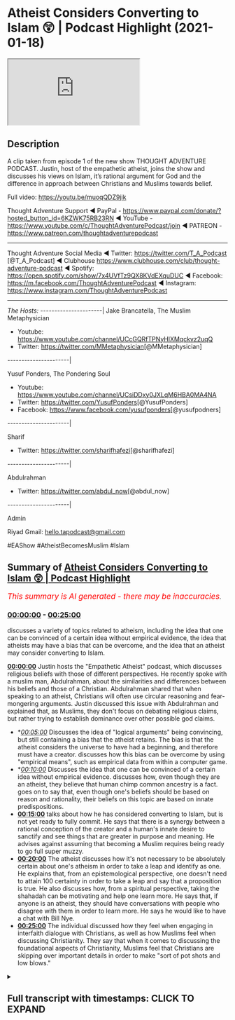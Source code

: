 # Atheist Considers Converting to Islam 😲 | Podcast Highlight (2021-01-18)

<iframe loading='lazy' src='https://www.youtube.com/embed/E9o_fE9QIFc'></iframe>

## Description

A clip taken from episode 1 of the new show THOUGHT ADVENTURE PODCAST. Justin, host of the empathetic atheist, joins the show and discusses his views on Islam, it’s rational argument for God and the difference in approach between Christians and Muslims towards belief.

Full video: https://youtu.be/muoqQDZ9jik

Thought Adventure Support
◄ PayPal - https://www.paypal.com/donate/?hosted_button_id=6KZWK75RB23RN 
◄ YouTube - https://www.youtube.com/c/ThoughtAdventurePodcast/join
◄ PATREON - https://www.patreon.com/thoughtadventurepodcast
____________________________________________________________________

Thought Adventure Social Media
◄ Twitter: https://twitter.com/T_A_Podcast​​ [@T_A_Podcast]
◄ Clubhouse https://www.clubhouse.com/club/thought-adventure-podcast
◄ Spotify: https://open.spotify.com/show/7x4UVfTz9QX8KVdEXquDUC
◄ Facebook: https://m.facebook.com/ThoughtAdventurePodcast
◄ Instagram: https://www.instagram.com/ThoughtAdventurePodcast​

----------------------------------------------------------------

*The Hosts:*
----------------------|
Jake Brancatella, The Muslim Metaphysician

- Youtube: https://www.youtube.com/channel/UCcGQRfTPNyHlXMqckvz2uqQ
- Twitter:  https://twitter.com/MMetaphysician​​ [@MMetaphysician]

----------------------|

Yusuf Ponders, The Pondering Soul

- Youtube: https://www.youtube.com/channel/UCsiDDxy0JXLqM6HBA0MA4NA
- Twitter: https://twitter.com/YusufPonders​​ [@YusufPonders]
- Facebook: https://www.facebook.com/yusufponders​ [@yusufpodners]

----------------------|

Sharif

- Twitter: https://twitter.com/sharifhafezi​​ [@sharifhafezi]

----------------------|

Abdulrahman

- Twitter: https://twitter.com/abdul_now​ [@abdul_now]

----------------------|

Admin

Riyad 
Gmail: hello.tapodcast@gmail.com

#EAShow #AtheistBecomesMuslim #Islam

## Summary of [Atheist Considers Converting to Islam 😲 | Podcast Highlight](https://www.youtube.com/watch?v=E9o_fE9QIFc)


*<span style="color:red; font-size:125%">This summary is AI generated - there may be inaccuracies</span>. [](/)*

### [00:00:00](https://www.youtube.com/watch?v=E9o_fE9QIFc&t=0) - [00:25:00](https://www.youtube.com/watch?v=E9o_fE9QIFc&t=1500)

 discusses a variety of topics related to atheism, including the idea that one can be convinced of a certain idea without empirical evidence, the idea that atheists may have a bias that can be overcome, and the idea that an atheist may consider converting to Islam.

**[00:00:00](https://www.youtube.com/watch?v=E9o_fE9QIFc&t=0)** Justin hosts the "Empathetic Atheist" podcast, which discusses religious beliefs with those of different perspectives. He recently spoke with a muslim man, Abdulrahman, about the similarities and differences between his beliefs and those of a Christian. Abdulrahman shared that when speaking to an atheist, Christians will often use circular reasoning and fear-mongering arguments. Justin discussed this issue with Abdulrahman and explained that, as Muslims, they don't focus on debating religious claims, but rather trying to establish dominance over other possible god claims.
* **[00:05:00](https://www.youtube.com/watch?v=E9o_fE9QIFc&t=300)* Discusses the idea of "logical arguments" being convincing, but still containing a bias that the atheist retains. The bias is that the atheist considers the universe to have had a beginning, and therefore must have a creator.  discusses how this bias can be overcome by using "empirical means", such as empirical data from within a computer game.
* **[00:10:00](https://www.youtube.com/watch?v=E9o_fE9QIFc&t=600)* Discusses the idea that one can be convinced of a certain idea without empirical evidence. discusses how, even though they are an atheist, they believe that human chimp common ancestry is a fact. goes on to say that, even though one's beliefs should be based on reason and rationality, their beliefs on this topic are based on innate predispositions.
* **[00:15:00](https://www.youtube.com/watch?v=E9o_fE9QIFc&t=900)** talks about how he has considered converting to Islam, but is not yet ready to fully commit. He says that there is a synergy between a rational conception of the creator and a human's innate desire to sanctify and see things that are greater in purpose and meaning. He advises against assuming that becoming a Muslim requires being ready to go full super muzzy.
* **[00:20:00](https://www.youtube.com/watch?v=E9o_fE9QIFc&t=1200)** The atheist discusses how it's not necessary to be absolutely certain about one's atheism in order to take a leap and identify as one. He explains that, from an epistemological perspective, one doesn't need to attain 100 certainty in order to take a leap and say that a proposition is true. He also discusses how, from a spiritual perspective, taking the shahadah can be motivating and help one learn more. He says that, if anyone is an atheist, they should have conversations with people who disagree with them in order to learn more. He says he would like to have a chat with Bill Nye.
* **[00:25:00](https://www.youtube.com/watch?v=E9o_fE9QIFc&t=1500)** The individual discussed how they feel when engaging in interfaith dialogue with Christians, as well as how Muslims feel when discussing Christianity. They say that when it comes to discussing the foundational aspects of Christianity, Muslims feel that Christians are skipping over important details in order to make "sort of pot shots and low blows."

<details><summary><h2>Full transcript with timestamps: CLICK TO EXPAND</h2></summary>

[0:00:00](https://youtu.be/E9o_fE9QIFc?t=0) yeah so my name is justin i am the host  
[0:00:02](https://youtu.be/E9o_fE9QIFc?t=2) of the empathetic atheist show  
[0:00:04](https://youtu.be/E9o_fE9QIFc?t=4) uh i've had both uh uh sharif  
[0:00:07](https://youtu.be/E9o_fE9QIFc?t=7) and jake on the show before uh  
[0:00:10](https://youtu.be/E9o_fE9QIFc?t=10) abdulrahman have you been  
[0:00:11](https://youtu.be/E9o_fE9QIFc?t=11) have you been on before in one of the  
[0:00:13](https://youtu.be/E9o_fE9QIFc?t=13) after parties  
[0:00:15](https://youtu.be/E9o_fE9QIFc?t=15) we talk on a daily basis so yeah yeah  
[0:00:18](https://youtu.be/E9o_fE9QIFc?t=18) i didn't know you had all that hair  
[0:00:19](https://youtu.be/E9o_fE9QIFc?t=19) going on man i like it  
[0:00:21](https://youtu.be/E9o_fE9QIFc?t=21) i like it but i think i've only ever  
[0:00:25](https://youtu.be/E9o_fE9QIFc?t=25) been in the  
[0:00:26](https://youtu.be/E9o_fE9QIFc?t=26) the comments admiring all these glorious  
[0:00:28](https://youtu.be/E9o_fE9QIFc?t=28) beards that seem to appear on your show  
[0:00:32](https://youtu.be/E9o_fE9QIFc?t=32) proper son of birds but yeah i host the  
[0:00:34](https://youtu.be/E9o_fE9QIFc?t=34) empathetic atheist show  
[0:00:36](https://youtu.be/E9o_fE9QIFc?t=36) to uh where i have people on uh with  
[0:00:38](https://youtu.be/E9o_fE9QIFc?t=38) different beliefs different uh  
[0:00:39](https://youtu.be/E9o_fE9QIFc?t=39) perspectives on  
[0:00:41](https://youtu.be/E9o_fE9QIFc?t=41) spirituality or supernatural claims  
[0:00:43](https://youtu.be/E9o_fE9QIFc?t=43) anything like that and  
[0:00:45](https://youtu.be/E9o_fE9QIFc?t=45) figure out what they believe and why um  
[0:00:47](https://youtu.be/E9o_fE9QIFc?t=47) i  
[0:00:48](https://youtu.be/E9o_fE9QIFc?t=48) currently do not debate with uh with  
[0:00:51](https://youtu.be/E9o_fE9QIFc?t=51) muslims just for the simple fact that i  
[0:00:53](https://youtu.be/E9o_fE9QIFc?t=53) want to be honest enough  
[0:00:55](https://youtu.be/E9o_fE9QIFc?t=55) uh i don't debate with muslims on islam  
[0:00:57](https://youtu.be/E9o_fE9QIFc?t=57) because  
[0:00:58](https://youtu.be/E9o_fE9QIFc?t=58) i currently don't know enough to even  
[0:01:01](https://youtu.be/E9o_fE9QIFc?t=61) argue  
[0:01:02](https://youtu.be/E9o_fE9QIFc?t=62) against it i'm reading the quran i'm  
[0:01:05](https://youtu.be/E9o_fE9QIFc?t=65) sure  
[0:01:05](https://youtu.be/E9o_fE9QIFc?t=65) every single person in this room has  
[0:01:07](https://youtu.be/E9o_fE9QIFc?t=67) heard me recite multiple quranic verses  
[0:01:10](https://youtu.be/E9o_fE9QIFc?t=70) so i'm learning how to speak uh speak  
[0:01:13](https://youtu.be/E9o_fE9QIFc?t=73) arabic i'm learning how to read and  
[0:01:15](https://youtu.be/E9o_fE9QIFc?t=75) write arabic i want to be able to  
[0:01:17](https://youtu.be/E9o_fE9QIFc?t=77) understand it  
[0:01:19](https://youtu.be/E9o_fE9QIFc?t=79) and it can go either two ways either i'm  
[0:01:22](https://youtu.be/E9o_fE9QIFc?t=82) going to  
[0:01:24](https://youtu.be/E9o_fE9QIFc?t=84) recite the shahada that i've already  
[0:01:25](https://youtu.be/E9o_fE9QIFc?t=85) memorized well  
[0:01:27](https://youtu.be/E9o_fE9QIFc?t=87) i memorized it a few months ago i  
[0:01:29](https://youtu.be/E9o_fE9QIFc?t=89) wouldn't know if i'd be able to do it  
[0:01:30](https://youtu.be/E9o_fE9QIFc?t=90) exactly right now but  
[0:01:32](https://youtu.be/E9o_fE9QIFc?t=92) um but i've memorized it just in case or  
[0:01:34](https://youtu.be/E9o_fE9QIFc?t=94) i will be able to find issues and be  
[0:01:36](https://youtu.be/E9o_fE9QIFc?t=96) able to at a later point be able to uh  
[0:01:39](https://youtu.be/E9o_fE9QIFc?t=99) refute some of the claims that are in  
[0:01:41](https://youtu.be/E9o_fE9QIFc?t=101) the quran uh but  
[0:01:42](https://youtu.be/E9o_fE9QIFc?t=102) as of right now i just ask these guys  
[0:01:44](https://youtu.be/E9o_fE9QIFc?t=104) questions uh try and get their  
[0:01:46](https://youtu.be/E9o_fE9QIFc?t=106) perspective on it  
[0:01:47](https://youtu.be/E9o_fE9QIFc?t=107) because i don't think that it's  
[0:01:48](https://youtu.be/E9o_fE9QIFc?t=108) conducive to tell somebody that they're  
[0:01:51](https://youtu.be/E9o_fE9QIFc?t=111) just not looking at it right you  
[0:01:52](https://youtu.be/E9o_fE9QIFc?t=112) actually jump into what they believe  
[0:01:54](https://youtu.be/E9o_fE9QIFc?t=114) their world view  
[0:01:55](https://youtu.be/E9o_fE9QIFc?t=115) and then see if it's consistent within  
[0:01:58](https://youtu.be/E9o_fE9QIFc?t=118) their own belief system  
[0:01:59](https://youtu.be/E9o_fE9QIFc?t=119) justin i was going to ask you a question  
[0:02:01](https://youtu.be/E9o_fE9QIFc?t=121) actually um  
[0:02:03](https://youtu.be/E9o_fE9QIFc?t=123) so i was going to say uh you've  
[0:02:05](https://youtu.be/E9o_fE9QIFc?t=125) obviously came from a christian  
[0:02:06](https://youtu.be/E9o_fE9QIFc?t=126) background  
[0:02:08](https://youtu.be/E9o_fE9QIFc?t=128) and i think probably these discussions  
[0:02:11](https://youtu.be/E9o_fE9QIFc?t=131) have been the first time you probably  
[0:02:12](https://youtu.be/E9o_fE9QIFc?t=132) interacted with muslims  
[0:02:14](https://youtu.be/E9o_fE9QIFc?t=134) what's your perception in terms of the  
[0:02:16](https://youtu.be/E9o_fE9QIFc?t=136) similarities or differences that you've  
[0:02:18](https://youtu.be/E9o_fE9QIFc?t=138) come across when you talk to christians  
[0:02:20](https://youtu.be/E9o_fE9QIFc?t=140) as opposed to talking to muslims  
[0:02:22](https://youtu.be/E9o_fE9QIFc?t=142) um i don't  
[0:02:26](https://youtu.be/E9o_fE9QIFc?t=146) know a lot of the similarities except  
[0:02:28](https://youtu.be/E9o_fE9QIFc?t=148) that you both believe in  
[0:02:29](https://youtu.be/E9o_fE9QIFc?t=149) a god that's like one of the only  
[0:02:32](https://youtu.be/E9o_fE9QIFc?t=152) different what about the different you  
[0:02:34](https://youtu.be/E9o_fE9QIFc?t=154) know in terms of that the way  
[0:02:35](https://youtu.be/E9o_fE9QIFc?t=155) both groups approach things like belief  
[0:02:38](https://youtu.be/E9o_fE9QIFc?t=158) okay  
[0:02:38](https://youtu.be/E9o_fE9QIFc?t=158) so when speaking to an atheist  
[0:02:41](https://youtu.be/E9o_fE9QIFc?t=161) christians will say  
[0:02:42](https://youtu.be/E9o_fE9QIFc?t=162) i have this book right here  
[0:02:46](https://youtu.be/E9o_fE9QIFc?t=166) read it have faith jesus says so jesus  
[0:02:50](https://youtu.be/E9o_fE9QIFc?t=170) is god  
[0:02:51](https://youtu.be/E9o_fE9QIFc?t=171) and if you don't believe that you're  
[0:02:52](https://youtu.be/E9o_fE9QIFc?t=172) gonna burn in hell and it becomes a  
[0:02:54](https://youtu.be/E9o_fE9QIFc?t=174) circular argument to where  
[0:02:56](https://youtu.be/E9o_fE9QIFc?t=176) god exists because the bible says so and  
[0:02:59](https://youtu.be/E9o_fE9QIFc?t=179) the bible's the inherent word of god  
[0:03:01](https://youtu.be/E9o_fE9QIFc?t=181) which proves the bible  
[0:03:02](https://youtu.be/E9o_fE9QIFc?t=182) that proves god and it just keeps going  
[0:03:04](https://youtu.be/E9o_fE9QIFc?t=184) in a circle  
[0:03:05](https://youtu.be/E9o_fE9QIFc?t=185) um and it's fear-mongering and circular  
[0:03:09](https://youtu.be/E9o_fE9QIFc?t=189) reasoning  
[0:03:09](https://youtu.be/E9o_fE9QIFc?t=189) that comes from the christian when  
[0:03:11](https://youtu.be/E9o_fE9QIFc?t=191) speaking to me um  
[0:03:13](https://youtu.be/E9o_fE9QIFc?t=193) and then when i speak to you guys on a  
[0:03:15](https://youtu.be/E9o_fE9QIFc?t=195) daily basis we go through philosophical  
[0:03:18](https://youtu.be/E9o_fE9QIFc?t=198) arguments where you take your belief  
[0:03:19](https://youtu.be/E9o_fE9QIFc?t=199) system you you have you guys haven't  
[0:03:21](https://youtu.be/E9o_fE9QIFc?t=201) even brought up  
[0:03:22](https://youtu.be/E9o_fE9QIFc?t=202) a single quranic verse when speaking  
[0:03:25](https://youtu.be/E9o_fE9QIFc?t=205) with me  
[0:03:26](https://youtu.be/E9o_fE9QIFc?t=206) not yet we're not to that point yet  
[0:03:27](https://youtu.be/E9o_fE9QIFc?t=207) we're simply just  
[0:03:29](https://youtu.be/E9o_fE9QIFc?t=209) getting me to the point where i'm  
[0:03:30](https://youtu.be/E9o_fE9QIFc?t=210) understanding that it is possible that  
[0:03:32](https://youtu.be/E9o_fE9QIFc?t=212) for there to be  
[0:03:33](https://youtu.be/E9o_fE9QIFc?t=213) a necessary being looking at the kalam  
[0:03:35](https://youtu.be/E9o_fE9QIFc?t=215) the contingency the necessary being  
[0:03:38](https://youtu.be/E9o_fE9QIFc?t=218) everything like that and then we then we  
[0:03:40](https://youtu.be/E9o_fE9QIFc?t=220) move forward and  
[0:03:41](https://youtu.be/E9o_fE9QIFc?t=221) i can't i think we're at the point where  
[0:03:43](https://youtu.be/E9o_fE9QIFc?t=223) you guys are like okay now we can look  
[0:03:45](https://youtu.be/E9o_fE9QIFc?t=225) at the quran  
[0:03:46](https://youtu.be/E9o_fE9QIFc?t=226) and see what's inside of this book um  
[0:03:50](https://youtu.be/E9o_fE9QIFc?t=230) to to establish uh some type of  
[0:03:52](https://youtu.be/E9o_fE9QIFc?t=232) dominancy  
[0:03:53](https://youtu.be/E9o_fE9QIFc?t=233) over other possible god claims  
[0:03:56](https://youtu.be/E9o_fE9QIFc?t=236) um so i would say there's a big  
[0:03:58](https://youtu.be/E9o_fE9QIFc?t=238) difference between those right there  
[0:04:00](https://youtu.be/E9o_fE9QIFc?t=240) yeah so we we what you're saying is as  
[0:04:02](https://youtu.be/E9o_fE9QIFc?t=242) muslims we don't really come across as a  
[0:04:04](https://youtu.be/E9o_fE9QIFc?t=244) witch presupposing the quran  
[0:04:06](https://youtu.be/E9o_fE9QIFc?t=246) and saying to people right you've got to  
[0:04:08](https://youtu.be/E9o_fE9QIFc?t=248) believe it because the quran says so we  
[0:04:10](https://youtu.be/E9o_fE9QIFc?t=250) try and  
[0:04:10](https://youtu.be/E9o_fE9QIFc?t=250) demonstrate some evidences arguments for  
[0:04:13](https://youtu.be/E9o_fE9QIFc?t=253) the positions that we hold in the first  
[0:04:15](https://youtu.be/E9o_fE9QIFc?t=255) one is obviously the belief in a creator  
[0:04:17](https://youtu.be/E9o_fE9QIFc?t=257) as muslims would say allah subhanahu wa  
[0:04:20](https://youtu.be/E9o_fE9QIFc?t=260) what is your  
[0:04:22](https://youtu.be/E9o_fE9QIFc?t=262) thinking about some of the arguments  
[0:04:24](https://youtu.be/E9o_fE9QIFc?t=264) that have been presented so far  
[0:04:25](https://youtu.be/E9o_fE9QIFc?t=265) for the existence of what you mentioned  
[0:04:28](https://youtu.be/E9o_fE9QIFc?t=268) the necessary being  
[0:04:30](https://youtu.be/E9o_fE9QIFc?t=270) um we don't need to debate it here no  
[0:04:32](https://youtu.be/E9o_fE9QIFc?t=272) that's fine  
[0:04:34](https://youtu.be/E9o_fE9QIFc?t=274) to be completely honest with you on it  
[0:04:36](https://youtu.be/E9o_fE9QIFc?t=276) was stepping completely outside  
[0:04:39](https://youtu.be/E9o_fE9QIFc?t=279) throwing away as many biases as i have  
[0:04:41](https://youtu.be/E9o_fE9QIFc?t=281) which i would agree that everybody has  
[0:04:43](https://youtu.be/E9o_fE9QIFc?t=283) has a bias of some sort um trying to  
[0:04:46](https://youtu.be/E9o_fE9QIFc?t=286) throw as many of those out the window  
[0:04:48](https://youtu.be/E9o_fE9QIFc?t=288) and not focus on those  
[0:04:50](https://youtu.be/E9o_fE9QIFc?t=290) they're quite with my with my frame of  
[0:04:54](https://youtu.be/E9o_fE9QIFc?t=294) knowledge they're quite um  
[0:04:56](https://youtu.be/E9o_fE9QIFc?t=296) convincing um just to think that you  
[0:04:59](https://youtu.be/E9o_fE9QIFc?t=299) know well if the the universe is you  
[0:05:01](https://youtu.be/E9o_fE9QIFc?t=301) know for example if the universe is  
[0:05:03](https://youtu.be/E9o_fE9QIFc?t=303) eternal  
[0:05:04](https://youtu.be/E9o_fE9QIFc?t=304) um then there's a infinite amount of  
[0:05:08](https://youtu.be/E9o_fE9QIFc?t=308) causes and effects that proceed at this  
[0:05:09](https://youtu.be/E9o_fE9QIFc?t=309) moment right now so how could we ever  
[0:05:11](https://youtu.be/E9o_fE9QIFc?t=311) get to this moment right now if it  
[0:05:12](https://youtu.be/E9o_fE9QIFc?t=312) didn't have a beginning  
[0:05:13](https://youtu.be/E9o_fE9QIFc?t=313) like that makes sense that's convincing  
[0:05:15](https://youtu.be/E9o_fE9QIFc?t=315) it's logical  
[0:05:16](https://youtu.be/E9o_fE9QIFc?t=316) i still the one bias that i hold on to  
[0:05:19](https://youtu.be/E9o_fE9QIFc?t=319) is though  
[0:05:19](https://youtu.be/E9o_fE9QIFc?t=319) even though i think that's extremely  
[0:05:22](https://youtu.be/E9o_fE9QIFc?t=322) logical  
[0:05:23](https://youtu.be/E9o_fE9QIFc?t=323) and makes a lot of sense  
[0:05:27](https://youtu.be/E9o_fE9QIFc?t=327) i'm still stuck with this okay so the  
[0:05:29](https://youtu.be/E9o_fE9QIFc?t=329) premises of the logical syllogism  
[0:05:32](https://youtu.be/E9o_fE9QIFc?t=332) need to be backed up by some type of  
[0:05:34](https://youtu.be/E9o_fE9QIFc?t=334) empirical means  
[0:05:36](https://youtu.be/E9o_fE9QIFc?t=336) so i'm not calling myself an empiricist  
[0:05:40](https://youtu.be/E9o_fE9QIFc?t=340) but i still value empirical data to a  
[0:05:43](https://youtu.be/E9o_fE9QIFc?t=343) point to where  
[0:05:44](https://youtu.be/E9o_fE9QIFc?t=344) i'm not fully convinced  
[0:05:47](https://youtu.be/E9o_fE9QIFc?t=347) that these are true until i have in it's  
[0:05:50](https://youtu.be/E9o_fE9QIFc?t=350) it's almost  
[0:05:50](https://youtu.be/E9o_fE9QIFc?t=350) a little bit past skepticism at that  
[0:05:53](https://youtu.be/E9o_fE9QIFc?t=353) point when we're speaking of just  
[0:05:54](https://youtu.be/E9o_fE9QIFc?t=354) logical arguments  
[0:05:55](https://youtu.be/E9o_fE9QIFc?t=355) can answer your question justin do you  
[0:05:57](https://youtu.be/E9o_fE9QIFc?t=357) like computer games um  
[0:05:59](https://youtu.be/E9o_fE9QIFc?t=359) i don't play too many games not  
[0:06:01](https://youtu.be/E9o_fE9QIFc?t=361) especially not on the computer but  
[0:06:03](https://youtu.be/E9o_fE9QIFc?t=363) but you've played games before console  
[0:06:06](https://youtu.be/E9o_fE9QIFc?t=366) games yeah yeah or anything like it like  
[0:06:08](https://youtu.be/E9o_fE9QIFc?t=368) there's a  
[0:06:08](https://youtu.be/E9o_fE9QIFc?t=368) you have these online multiplayer games  
[0:06:10](https://youtu.be/E9o_fE9QIFc?t=370) sometimes have you ever played anything  
[0:06:12](https://youtu.be/E9o_fE9QIFc?t=372) like that or  
[0:06:13](https://youtu.be/E9o_fE9QIFc?t=373) yeah yeah i've played those before all  
[0:06:15](https://youtu.be/E9o_fE9QIFc?t=375) right so imagine there's this uh  
[0:06:17](https://youtu.be/E9o_fE9QIFc?t=377) world like world of warcraft right it's  
[0:06:20](https://youtu.be/E9o_fE9QIFc?t=380) a computer program  
[0:06:22](https://youtu.be/E9o_fE9QIFc?t=382) and uh the people that made it or the  
[0:06:24](https://youtu.be/E9o_fE9QIFc?t=384) person that made it  
[0:06:26](https://youtu.be/E9o_fE9QIFc?t=386) um has created these little beings in  
[0:06:29](https://youtu.be/E9o_fE9QIFc?t=389) there  
[0:06:29](https://youtu.be/E9o_fE9QIFc?t=389) with uh conscious like they they  
[0:06:33](https://youtu.be/E9o_fE9QIFc?t=393) are self-aware they're intelligent they  
[0:06:35](https://youtu.be/E9o_fE9QIFc?t=395) can converse with each other  
[0:06:37](https://youtu.be/E9o_fE9QIFc?t=397) have you muted yourself on purpose  
[0:06:40](https://youtu.be/E9o_fE9QIFc?t=400) um so they're self-aware and they can  
[0:06:41](https://youtu.be/E9o_fE9QIFc?t=401) talk to each other um  
[0:06:43](https://youtu.be/E9o_fE9QIFc?t=403) and then one of them you you talk to him  
[0:06:47](https://youtu.be/E9o_fE9QIFc?t=407) and you're you're communicating with him  
[0:06:49](https://youtu.be/E9o_fE9QIFc?t=409) but you choose him because he's  
[0:06:51](https://youtu.be/E9o_fE9QIFc?t=411) he's showing particular characteristics  
[0:06:52](https://youtu.be/E9o_fE9QIFc?t=412) as making you favor him above all the  
[0:06:55](https://youtu.be/E9o_fE9QIFc?t=415) others  
[0:06:55](https://youtu.be/E9o_fE9QIFc?t=415) and the reason you're favoring him above  
[0:06:57](https://youtu.be/E9o_fE9QIFc?t=417) all the others is because if you try  
[0:06:58](https://youtu.be/E9o_fE9QIFc?t=418) talking to someone who didn't have these  
[0:07:00](https://youtu.be/E9o_fE9QIFc?t=420) characteristics  
[0:07:01](https://youtu.be/E9o_fE9QIFc?t=421) it would go to their head or you know  
[0:07:03](https://youtu.be/E9o_fE9QIFc?t=423) they may express it in a  
[0:07:05](https://youtu.be/E9o_fE9QIFc?t=425) problematic way and so you pick a  
[0:07:07](https://youtu.be/E9o_fE9QIFc?t=427) particular one you talk to him you say  
[0:07:09](https://youtu.be/E9o_fE9QIFc?t=429) spread my message  
[0:07:10](https://youtu.be/E9o_fE9QIFc?t=430) and he does and um he's telling everyone  
[0:07:13](https://youtu.be/E9o_fE9QIFc?t=433) listen  
[0:07:14](https://youtu.be/E9o_fE9QIFc?t=434) there's this being it's made uh this  
[0:07:17](https://youtu.be/E9o_fE9QIFc?t=437) world that we live in  
[0:07:18](https://youtu.be/E9o_fE9QIFc?t=438) all these things everything around us  
[0:07:20](https://youtu.be/E9o_fE9QIFc?t=440) it's all been made uh by this being and  
[0:07:22](https://youtu.be/E9o_fE9QIFc?t=442) it's communicating and it's giving  
[0:07:23](https://youtu.be/E9o_fE9QIFc?t=443) guidance  
[0:07:24](https://youtu.be/E9o_fE9QIFc?t=444) to me uh to give to you a lot so that we  
[0:07:27](https://youtu.be/E9o_fE9QIFc?t=447) can all  
[0:07:27](https://youtu.be/E9o_fE9QIFc?t=447) get along much better and work well and  
[0:07:31](https://youtu.be/E9o_fE9QIFc?t=451) do what it is that we should be doing  
[0:07:33](https://youtu.be/E9o_fE9QIFc?t=453) and they all say  
[0:07:34](https://youtu.be/E9o_fE9QIFc?t=454) uh we need our empirical evidence you  
[0:07:37](https://youtu.be/E9o_fE9QIFc?t=457) need to get something that we can see in  
[0:07:39](https://youtu.be/E9o_fE9QIFc?t=459) this world that is in the computer game  
[0:07:42](https://youtu.be/E9o_fE9QIFc?t=462) that proves the existence of the thing  
[0:07:44](https://youtu.be/E9o_fE9QIFc?t=464) that created it  
[0:07:45](https://youtu.be/E9o_fE9QIFc?t=465) or another shorter example it's like i  
[0:07:49](https://youtu.be/E9o_fE9QIFc?t=469) show you a painting  
[0:07:51](https://youtu.be/E9o_fE9QIFc?t=471) and then you say that no i want to  
[0:07:54](https://youtu.be/E9o_fE9QIFc?t=474) believe there's a painter  
[0:07:55](https://youtu.be/E9o_fE9QIFc?t=475) it seems very rational that this painter  
[0:07:58](https://youtu.be/E9o_fE9QIFc?t=478) exists and he painted this painting  
[0:08:00](https://youtu.be/E9o_fE9QIFc?t=480) but i need you to show me evidence in  
[0:08:03](https://youtu.be/E9o_fE9QIFc?t=483) the painting  
[0:08:04](https://youtu.be/E9o_fE9QIFc?t=484) you can't go beyond the painting you've  
[0:08:07](https://youtu.be/E9o_fE9QIFc?t=487) got to show me evidence off the painter  
[0:08:10](https://youtu.be/E9o_fE9QIFc?t=490) in the painting it can't go beyond that  
[0:08:13](https://youtu.be/E9o_fE9QIFc?t=493) do you see an issue with i think i see  
[0:08:15](https://youtu.be/E9o_fE9QIFc?t=495) the issue i see the exact issue that  
[0:08:17](https://youtu.be/E9o_fE9QIFc?t=497) you're speaking of  
[0:08:18](https://youtu.be/E9o_fE9QIFc?t=498) and do you see how that relates to you  
[0:08:20](https://youtu.be/E9o_fE9QIFc?t=500) with this issue  
[0:08:22](https://youtu.be/E9o_fE9QIFc?t=502) yeah i totally understand it makes  
[0:08:24](https://youtu.be/E9o_fE9QIFc?t=504) complete sense the way you're explaining  
[0:08:26](https://youtu.be/E9o_fE9QIFc?t=506) it  
[0:08:26](https://youtu.be/E9o_fE9QIFc?t=506) okay so how would you then react to  
[0:08:30](https://youtu.be/E9o_fE9QIFc?t=510) trying to get rid of this bias um  
[0:08:34](https://youtu.be/E9o_fE9QIFc?t=514) just said you think it's more like like  
[0:08:35](https://youtu.be/E9o_fE9QIFc?t=515) almost we had elmo on and he said he's  
[0:08:37](https://youtu.be/E9o_fE9QIFc?t=517) got this spiritual feeling in his heart  
[0:08:40](https://youtu.be/E9o_fE9QIFc?t=520) for the whole thing the atheist fiddler  
[0:08:42](https://youtu.be/E9o_fE9QIFc?t=522) do you think do you think you've got a  
[0:08:43](https://youtu.be/E9o_fE9QIFc?t=523) similar like i've just got this feeling  
[0:08:45](https://youtu.be/E9o_fE9QIFc?t=525) in my heart that i need empirical  
[0:08:47](https://youtu.be/E9o_fE9QIFc?t=527) evidence  
[0:08:48](https://youtu.be/E9o_fE9QIFc?t=528) to see god no no i i think it's just a  
[0:08:52](https://youtu.be/E9o_fE9QIFc?t=532) standard  
[0:08:52](https://youtu.be/E9o_fE9QIFc?t=532) that i've been set up with and we don't  
[0:08:55](https://youtu.be/E9o_fE9QIFc?t=535) have to go down this route because i  
[0:08:56](https://youtu.be/E9o_fE9QIFc?t=536) know i talk about this way too often  
[0:08:58](https://youtu.be/E9o_fE9QIFc?t=538) determine isn't subscribing to heart  
[0:09:00](https://youtu.be/E9o_fE9QIFc?t=540) determinism yeah  
[0:09:02](https://youtu.be/E9o_fE9QIFc?t=542) so yeah  
[0:09:05](https://youtu.be/E9o_fE9QIFc?t=545) sorry let's add to that because because  
[0:09:07](https://youtu.be/E9o_fE9QIFc?t=547) i think  
[0:09:08](https://youtu.be/E9o_fE9QIFc?t=548) like because you're talking about  
[0:09:09](https://youtu.be/E9o_fE9QIFc?t=549) cosmological arguments right um  
[0:09:12](https://youtu.be/E9o_fE9QIFc?t=552) specifically the contingency argument it  
[0:09:14](https://youtu.be/E9o_fE9QIFc?t=554) is kind of empirical in the sense that  
[0:09:16](https://youtu.be/E9o_fE9QIFc?t=556) what it does is it points to the  
[0:09:18](https://youtu.be/E9o_fE9QIFc?t=558) to to the observable and it makes an  
[0:09:21](https://youtu.be/E9o_fE9QIFc?t=561) inference to the unobservable so in a  
[0:09:23](https://youtu.be/E9o_fE9QIFc?t=563) sense it is empirical  
[0:09:24](https://youtu.be/E9o_fE9QIFc?t=564) it isn't scientific but it isn't  
[0:09:27](https://youtu.be/E9o_fE9QIFc?t=567) empirical like  
[0:09:28](https://youtu.be/E9o_fE9QIFc?t=568) in the sense that it does use the  
[0:09:30](https://youtu.be/E9o_fE9QIFc?t=570) contingent world or the observable world  
[0:09:33](https://youtu.be/E9o_fE9QIFc?t=573) around us as a basis for the inference  
[0:09:36](https://youtu.be/E9o_fE9QIFc?t=576) that god exists  
[0:09:38](https://youtu.be/E9o_fE9QIFc?t=578) yeah yeah i can understand that i can  
[0:09:40](https://youtu.be/E9o_fE9QIFc?t=580) definitely understand that  
[0:09:43](https://youtu.be/E9o_fE9QIFc?t=583) so what i was what i was basically  
[0:09:45](https://youtu.be/E9o_fE9QIFc?t=585) getting at was that  
[0:09:48](https://youtu.be/E9o_fE9QIFc?t=588) i can't choose what i'm convinced of um  
[0:09:51](https://youtu.be/E9o_fE9QIFc?t=591) and i can't choose what convinces me um  
[0:09:54](https://youtu.be/E9o_fE9QIFc?t=594) i have a certain standards of evidence  
[0:09:57](https://youtu.be/E9o_fE9QIFc?t=597) that is set up  
[0:09:59](https://youtu.be/E9o_fE9QIFc?t=599) to where i either accept a proposition  
[0:10:03](https://youtu.be/E9o_fE9QIFc?t=603) or i deny the  
[0:10:04](https://youtu.be/E9o_fE9QIFc?t=604) proposition if there's a separate  
[0:10:07](https://youtu.be/E9o_fE9QIFc?t=607) argument that can be made  
[0:10:08](https://youtu.be/E9o_fE9QIFc?t=608) that can convince me that a different  
[0:10:11](https://youtu.be/E9o_fE9QIFc?t=611) standards of evidence  
[0:10:13](https://youtu.be/E9o_fE9QIFc?t=613) is more reasonable then my can  
[0:10:16](https://youtu.be/E9o_fE9QIFc?t=616) my my standards of conviction would then  
[0:10:19](https://youtu.be/E9o_fE9QIFc?t=619) change do you understand what i'm saying  
[0:10:21](https://youtu.be/E9o_fE9QIFc?t=621) but we you know i was going to say  
[0:10:25](https://youtu.be/E9o_fE9QIFc?t=625) justin you know that isn't we had the  
[0:10:27](https://youtu.be/E9o_fE9QIFc?t=627) discussion about  
[0:10:28](https://youtu.be/E9o_fE9QIFc?t=628) causality i mean even on your show i had  
[0:10:31](https://youtu.be/E9o_fE9QIFc?t=631) this discussion about how it's  
[0:10:32](https://youtu.be/E9o_fE9QIFc?t=632) presupposed within the scientific method  
[0:10:35](https://youtu.be/E9o_fE9QIFc?t=635) um so you know we accept this particular  
[0:10:38](https://youtu.be/E9o_fE9QIFc?t=638) idea even though we haven't got  
[0:10:40](https://youtu.be/E9o_fE9QIFc?t=640) empirical evidence for it  
[0:10:42](https://youtu.be/E9o_fE9QIFc?t=642) you know because it makes sense of the  
[0:10:43](https://youtu.be/E9o_fE9QIFc?t=643) universe around us  
[0:10:45](https://youtu.be/E9o_fE9QIFc?t=645) so i'm saying is on the same basis we  
[0:10:48](https://youtu.be/E9o_fE9QIFc?t=648) can make sense of the universe around us  
[0:10:50](https://youtu.be/E9o_fE9QIFc?t=650) by referring to a necessary being yeah  
[0:10:53](https://youtu.be/E9o_fE9QIFc?t=653) and  
[0:10:54](https://youtu.be/E9o_fE9QIFc?t=654) and and you what i my personal opinion  
[0:10:57](https://youtu.be/E9o_fE9QIFc?t=657) on this justin is that i think that  
[0:10:59](https://youtu.be/E9o_fE9QIFc?t=659) you're it's more of a  
[0:11:00](https://youtu.be/E9o_fE9QIFc?t=660) it's almost like a psychological thing  
[0:11:03](https://youtu.be/E9o_fE9QIFc?t=663) you want to like sort of that  
[0:11:04](https://youtu.be/E9o_fE9QIFc?t=664) light bulb moment you know where you  
[0:11:06](https://youtu.be/E9o_fE9QIFc?t=666) know the holy spirit and all the  
[0:11:09](https://youtu.be/E9o_fE9QIFc?t=669) gods the clouds are no vanilla  
[0:11:12](https://youtu.be/E9o_fE9QIFc?t=672) shrimp  
[0:11:17](https://youtu.be/E9o_fE9QIFc?t=677) i've always looked at it is it's not  
[0:11:19](https://youtu.be/E9o_fE9QIFc?t=679) really about  
[0:11:20](https://youtu.be/E9o_fE9QIFc?t=680) the emotional impact of the feeling per  
[0:11:23](https://youtu.be/E9o_fE9QIFc?t=683) se  
[0:11:24](https://youtu.be/E9o_fE9QIFc?t=684) it's about the sincerity of the idea do  
[0:11:26](https://youtu.be/E9o_fE9QIFc?t=686) i agree upon this idea  
[0:11:28](https://youtu.be/E9o_fE9QIFc?t=688) it respects my emotions yeah and i know  
[0:11:30](https://youtu.be/E9o_fE9QIFc?t=690) emotion  
[0:11:31](https://youtu.be/E9o_fE9QIFc?t=691) sounds like i'm saying oh you're just  
[0:11:33](https://youtu.be/E9o_fE9QIFc?t=693) being emotional i'm not saying that  
[0:11:34](https://youtu.be/E9o_fE9QIFc?t=694) because obviously for you it's like  
[0:11:35](https://youtu.be/E9o_fE9QIFc?t=695) you know there's something that's  
[0:11:37](https://youtu.be/E9o_fE9QIFc?t=697) holding you back and i'm saying that  
[0:11:40](https://youtu.be/E9o_fE9QIFc?t=700) just dripping everything away just on  
[0:11:42](https://youtu.be/E9o_fE9QIFc?t=702) the basis of the idea and being  
[0:11:43](https://youtu.be/E9o_fE9QIFc?t=703) consistent on the idea  
[0:11:45](https://youtu.be/E9o_fE9QIFc?t=705) can we conclude that there is a  
[0:11:47](https://youtu.be/E9o_fE9QIFc?t=707) necessary being  
[0:11:48](https://youtu.be/E9o_fE9QIFc?t=708) you mentioned you want empirical facts  
[0:11:50](https://youtu.be/E9o_fE9QIFc?t=710) for the empirical evidence for the  
[0:11:51](https://youtu.be/E9o_fE9QIFc?t=711) premises as abdulrahman mentioned  
[0:11:53](https://youtu.be/E9o_fE9QIFc?t=713) well the premises are built you know if  
[0:11:55](https://youtu.be/E9o_fE9QIFc?t=715) you want to say every contingent being  
[0:11:58](https://youtu.be/E9o_fE9QIFc?t=718) requires a cause or an explanation  
[0:11:59](https://youtu.be/E9o_fE9QIFc?t=719) that's what we sense of the reality or  
[0:12:01](https://youtu.be/E9o_fE9QIFc?t=721) if you want to say  
[0:12:02](https://youtu.be/E9o_fE9QIFc?t=722) everything that begins to exist as a  
[0:12:04](https://youtu.be/E9o_fE9QIFc?t=724) cause the universe begins to exist  
[0:12:06](https://youtu.be/E9o_fE9QIFc?t=726) therefore the universe has to go that's  
[0:12:07](https://youtu.be/E9o_fE9QIFc?t=727) all empirical the empiricism and science  
[0:12:10](https://youtu.be/E9o_fE9QIFc?t=730) proves that point at the moment at this  
[0:12:11](https://youtu.be/E9o_fE9QIFc?t=731) moment in time the rest of the  
[0:12:13](https://youtu.be/E9o_fE9QIFc?t=733) discussion is just a logical entailment  
[0:12:15](https://youtu.be/E9o_fE9QIFc?t=735) of that  
[0:12:15](https://youtu.be/E9o_fE9QIFc?t=735) like for example all men are mortal  
[0:12:19](https://youtu.be/E9o_fE9QIFc?t=739) john is a man therefore john is mortal  
[0:12:21](https://youtu.be/E9o_fE9QIFc?t=741) that's just a logical entailment of what  
[0:12:23](https://youtu.be/E9o_fE9QIFc?t=743) we can sense around us  
[0:12:24](https://youtu.be/E9o_fE9QIFc?t=744) so i'm just saying just based on that  
[0:12:27](https://youtu.be/E9o_fE9QIFc?t=747) idea  
[0:12:29](https://youtu.be/E9o_fE9QIFc?t=749) yeah forget about whether i'm getting a  
[0:12:30](https://youtu.be/E9o_fE9QIFc?t=750) light bulb moment or not  
[0:12:32](https://youtu.be/E9o_fE9QIFc?t=752) can i be convinced on that idea  
[0:12:35](https://youtu.be/E9o_fE9QIFc?t=755) i mean to to add to that to that to that  
[0:12:37](https://youtu.be/E9o_fE9QIFc?t=757) because i like using this example  
[0:12:39](https://youtu.be/E9o_fE9QIFc?t=759) um like human chimp common ancestry  
[0:12:42](https://youtu.be/E9o_fE9QIFc?t=762) right you you believe in it clearly as  
[0:12:44](https://youtu.be/E9o_fE9QIFc?t=764) an atheist i think you do  
[0:12:46](https://youtu.be/E9o_fE9QIFc?t=766) uh what it does is basically it makes an  
[0:12:49](https://youtu.be/E9o_fE9QIFc?t=769) inference from the observable data to  
[0:12:51](https://youtu.be/E9o_fE9QIFc?t=771) the unobservable  
[0:12:55](https://youtu.be/E9o_fE9QIFc?t=775) which is human chimp common ancestry we  
[0:12:57](https://youtu.be/E9o_fE9QIFc?t=777) don't have direct observable evidence of  
[0:13:00](https://youtu.be/E9o_fE9QIFc?t=780) it but what it does is that it  
[0:13:01](https://youtu.be/E9o_fE9QIFc?t=781) kind of interprets the evidence in the  
[0:13:03](https://youtu.be/E9o_fE9QIFc?t=783) most coherent way possible to make that  
[0:13:05](https://youtu.be/E9o_fE9QIFc?t=785) inference from the observable  
[0:13:07](https://youtu.be/E9o_fE9QIFc?t=787) to the unobservable and now i'm not  
[0:13:09](https://youtu.be/E9o_fE9QIFc?t=789) trying to put science at the same  
[0:13:11](https://youtu.be/E9o_fE9QIFc?t=791) epistemic level of these logical and  
[0:13:14](https://youtu.be/E9o_fE9QIFc?t=794) rational discussions we're having here  
[0:13:16](https://youtu.be/E9o_fE9QIFc?t=796) we we could discuss that we can discuss  
[0:13:18](https://youtu.be/E9o_fE9QIFc?t=798) epistemology  
[0:13:18](https://youtu.be/E9o_fE9QIFc?t=798) but what i'm saying is the idea is  
[0:13:21](https://youtu.be/E9o_fE9QIFc?t=801) exactly the same  
[0:13:22](https://youtu.be/E9o_fE9QIFc?t=802) in the sense that you make an inference  
[0:13:24](https://youtu.be/E9o_fE9QIFc?t=804) from the observable or the empirical  
[0:13:26](https://youtu.be/E9o_fE9QIFc?t=806) to the unobservable and people do that  
[0:13:29](https://youtu.be/E9o_fE9QIFc?t=809) all the time  
[0:13:32](https://youtu.be/E9o_fE9QIFc?t=812) yeah yeah i i totally agree with you i i  
[0:13:35](https://youtu.be/E9o_fE9QIFc?t=815) agree with everything you guys are  
[0:13:37](https://youtu.be/E9o_fE9QIFc?t=817) saying  
[0:13:38](https://youtu.be/E9o_fE9QIFc?t=818) um it's it's something that  
[0:13:41](https://youtu.be/E9o_fE9QIFc?t=821) that if you would understand is is for  
[0:13:43](https://youtu.be/E9o_fE9QIFc?t=823) for right now within my understanding is  
[0:13:45](https://youtu.be/E9o_fE9QIFc?t=825) out of my control  
[0:13:46](https://youtu.be/E9o_fE9QIFc?t=826) my conviction is completely out of my  
[0:13:49](https://youtu.be/E9o_fE9QIFc?t=829) control on what i'm convinced of  
[0:13:51](https://youtu.be/E9o_fE9QIFc?t=831) i'm basically an observer sitting back  
[0:13:53](https://youtu.be/E9o_fE9QIFc?t=833) listening to everything that everybody's  
[0:13:55](https://youtu.be/E9o_fE9QIFc?t=835) saying and  
[0:13:56](https://youtu.be/E9o_fE9QIFc?t=836) whatever clicks clicks and whatever  
[0:13:57](https://youtu.be/E9o_fE9QIFc?t=837) doesn't doesn't  
[0:13:59](https://youtu.be/E9o_fE9QIFc?t=839) well we don't want to go down that route  
[0:14:01](https://youtu.be/E9o_fE9QIFc?t=841) of the like reliability of rational  
[0:14:03](https://youtu.be/E9o_fE9QIFc?t=843) faculties because we  
[0:14:05](https://youtu.be/E9o_fE9QIFc?t=845) like really add that discussion like  
[0:14:08](https://youtu.be/E9o_fE9QIFc?t=848) that but but the thing is do you want  
[0:14:11](https://youtu.be/E9o_fE9QIFc?t=851) your beliefs to be rational  
[0:14:13](https://youtu.be/E9o_fE9QIFc?t=853) i don't want to use the word want  
[0:14:15](https://youtu.be/E9o_fE9QIFc?t=855) because i mean  
[0:14:17](https://youtu.be/E9o_fE9QIFc?t=857) misunderstood me there before but in a  
[0:14:20](https://youtu.be/E9o_fE9QIFc?t=860) sense are your beliefs  
[0:14:21](https://youtu.be/E9o_fE9QIFc?t=861) supposed to be rational should they be  
[0:14:25](https://youtu.be/E9o_fE9QIFc?t=865) rational  
[0:14:26](https://youtu.be/E9o_fE9QIFc?t=866) yeah should they i would agree that they  
[0:14:30](https://youtu.be/E9o_fE9QIFc?t=870) should be rational yeah yeah  
[0:14:33](https://youtu.be/E9o_fE9QIFc?t=873) yeah made an interesting comment on this  
[0:14:35](https://youtu.be/E9o_fE9QIFc?t=875) as i said he said uh well see abdullah  
[0:14:38](https://youtu.be/E9o_fE9QIFc?t=878) ali al and lucy made the same point  
[0:14:40](https://youtu.be/E9o_fE9QIFc?t=880) philosophical arguments  
[0:14:42](https://youtu.be/E9o_fE9QIFc?t=882) hardly affects an overall change uh i  
[0:14:44](https://youtu.be/E9o_fE9QIFc?t=884) still think the innate predisposition to  
[0:14:46](https://youtu.be/E9o_fE9QIFc?t=886) god  
[0:14:47](https://youtu.be/E9o_fE9QIFc?t=887) and studying islam uh especially the  
[0:14:49](https://youtu.be/E9o_fE9QIFc?t=889) surah  
[0:14:50](https://youtu.be/E9o_fE9QIFc?t=890) is probably the biggest motivating and  
[0:14:52](https://youtu.be/E9o_fE9QIFc?t=892) as well  
[0:14:53](https://youtu.be/E9o_fE9QIFc?t=893) obviously coming from a non-muslim  
[0:14:55](https://youtu.be/E9o_fE9QIFc?t=895) background and i don't know to what  
[0:14:57](https://youtu.be/E9o_fE9QIFc?t=897) degree jake  
[0:14:58](https://youtu.be/E9o_fE9QIFc?t=898) can relate to this as well and but  
[0:15:00](https://youtu.be/E9o_fE9QIFc?t=900) sometimes i feel like  
[0:15:01](https://youtu.be/E9o_fE9QIFc?t=901) one of the biggest obstacle for like  
[0:15:04](https://youtu.be/E9o_fE9QIFc?t=904) white westerners  
[0:15:05](https://youtu.be/E9o_fE9QIFc?t=905) is just this uh feeling  
[0:15:09](https://youtu.be/E9o_fE9QIFc?t=909) of like what it might be like to  
[0:15:11](https://youtu.be/E9o_fE9QIFc?t=911) identify as  
[0:15:13](https://youtu.be/E9o_fE9QIFc?t=913) muslim and maybe there's a sort of fear  
[0:15:14](https://youtu.be/E9o_fE9QIFc?t=914) of um  
[0:15:16](https://youtu.be/E9o_fE9QIFc?t=916) how you might be perceived by your  
[0:15:18](https://youtu.be/E9o_fE9QIFc?t=918) community or  
[0:15:20](https://youtu.be/E9o_fE9QIFc?t=920) uh the the level of commitment that's  
[0:15:21](https://youtu.be/E9o_fE9QIFc?t=921) involved with it for example having to  
[0:15:23](https://youtu.be/E9o_fE9QIFc?t=923) pray five times a day fasting and things  
[0:15:24](https://youtu.be/E9o_fE9QIFc?t=924) like that  
[0:15:25](https://youtu.be/E9o_fE9QIFc?t=925) uh maybe fear of um how this might  
[0:15:28](https://youtu.be/E9o_fE9QIFc?t=928) affect  
[0:15:29](https://youtu.be/E9o_fE9QIFc?t=929) relationships with uh people that are  
[0:15:30](https://youtu.be/E9o_fE9QIFc?t=930) closely so i heard children running in  
[0:15:32](https://youtu.be/E9o_fE9QIFc?t=932) the background so i'm guessing you've  
[0:15:33](https://youtu.be/E9o_fE9QIFc?t=933) got  
[0:15:34](https://youtu.be/E9o_fE9QIFc?t=934) a wife and kids and yeah quite a few  
[0:15:37](https://youtu.be/E9o_fE9QIFc?t=937) so do you think that any of this  
[0:15:41](https://youtu.be/E9o_fE9QIFc?t=941) might be making uh an obstacle for your  
[0:15:45](https://youtu.be/E9o_fE9QIFc?t=945) accepting islam or like for example  
[0:15:48](https://youtu.be/E9o_fE9QIFc?t=948) you've gone through a few of these  
[0:15:50](https://youtu.be/E9o_fE9QIFc?t=950) rational arguments and you seem  
[0:15:52](https://youtu.be/E9o_fE9QIFc?t=952) convinced the idea like although  
[0:15:55](https://youtu.be/E9o_fE9QIFc?t=955) you identify as an atheist you your show  
[0:15:57](https://youtu.be/E9o_fE9QIFc?t=957) is called the the empathetic atheist  
[0:15:59](https://youtu.be/E9o_fE9QIFc?t=959) um i'm guessing like you you have a huge  
[0:16:03](https://youtu.be/E9o_fE9QIFc?t=963) especially when dealing with christians  
[0:16:05](https://youtu.be/E9o_fE9QIFc?t=965) you you may talk to them about  
[0:16:08](https://youtu.be/E9o_fE9QIFc?t=968) how you know you need to be rational  
[0:16:10](https://youtu.be/E9o_fE9QIFc?t=970) this thing doesn't make sense that thing  
[0:16:11](https://youtu.be/E9o_fE9QIFc?t=971) doesn't make sense  
[0:16:12](https://youtu.be/E9o_fE9QIFc?t=972) and so like you're kind of applying this  
[0:16:16](https://youtu.be/E9o_fE9QIFc?t=976) to the christian and then but then when  
[0:16:18](https://youtu.be/E9o_fE9QIFc?t=978) we're trying to apply this  
[0:16:20](https://youtu.be/E9o_fE9QIFc?t=980) to you there's a sort of disconjunct  
[0:16:23](https://youtu.be/E9o_fE9QIFc?t=983) where you're rationally convinced of  
[0:16:25](https://youtu.be/E9o_fE9QIFc?t=985) arguments but  
[0:16:26](https://youtu.be/E9o_fE9QIFc?t=986) there's this unseen force that's sort of  
[0:16:30](https://youtu.be/E9o_fE9QIFc?t=990) getting in the way of that so have you  
[0:16:33](https://youtu.be/E9o_fE9QIFc?t=993) thought about how it may be  
[0:16:34](https://youtu.be/E9o_fE9QIFc?t=994) other things not necessarily rational  
[0:16:36](https://youtu.be/E9o_fE9QIFc?t=996) but more just sociological  
[0:16:38](https://youtu.be/E9o_fE9QIFc?t=998) um i wouldn't say it really has anything  
[0:16:42](https://youtu.be/E9o_fE9QIFc?t=1002) to do  
[0:16:43](https://youtu.be/E9o_fE9QIFc?t=1003) with um islam actually would be the  
[0:16:45](https://youtu.be/E9o_fE9QIFc?t=1005) exact opposite because  
[0:16:47](https://youtu.be/E9o_fE9QIFc?t=1007) for some reason you know like when  
[0:16:49](https://youtu.be/E9o_fE9QIFc?t=1009) you're a kid and and you're getting  
[0:16:51](https://youtu.be/E9o_fE9QIFc?t=1011) ready for the next school year  
[0:16:52](https://youtu.be/E9o_fE9QIFc?t=1012) and you just got this feeling like these  
[0:16:54](https://youtu.be/E9o_fE9QIFc?t=1014) are going to be the popular shoes like i  
[0:16:56](https://youtu.be/E9o_fE9QIFc?t=1016) need to go pick myself a pair of air  
[0:16:58](https://youtu.be/E9o_fE9QIFc?t=1018) force ones  
[0:16:58](https://youtu.be/E9o_fE9QIFc?t=1018) because those are going to be what's  
[0:16:59](https://youtu.be/E9o_fE9QIFc?t=1019) popular is this this year in school  
[0:17:02](https://youtu.be/E9o_fE9QIFc?t=1022) and that's well you know that's that's  
[0:17:03](https://youtu.be/E9o_fE9QIFc?t=1023) what you want to go do  
[0:17:05](https://youtu.be/E9o_fE9QIFc?t=1025) i actually have this  
[0:17:08](https://youtu.be/E9o_fE9QIFc?t=1028) innate desire to  
[0:17:11](https://youtu.be/E9o_fE9QIFc?t=1031) become a muslim i really  
[0:17:14](https://youtu.be/E9o_fE9QIFc?t=1034) i want to um  
[0:17:18](https://youtu.be/E9o_fE9QIFc?t=1038) take your shadow that's that  
[0:17:21](https://youtu.be/E9o_fE9QIFc?t=1041) just raise your hand justin  
[0:17:24](https://youtu.be/E9o_fE9QIFc?t=1044) here's the thing here's the thing i  
[0:17:28](https://youtu.be/E9o_fE9QIFc?t=1048) am not ready to submit i i  
[0:17:31](https://youtu.be/E9o_fE9QIFc?t=1051) i my intentionality is not there and  
[0:17:34](https://youtu.be/E9o_fE9QIFc?t=1054) from the  
[0:17:35](https://youtu.be/E9o_fE9QIFc?t=1055) uh research and studying that i've done  
[0:17:38](https://youtu.be/E9o_fE9QIFc?t=1058) into islam  
[0:17:39](https://youtu.be/E9o_fE9QIFc?t=1059) you have to be ready to fully submit  
[0:17:42](https://youtu.be/E9o_fE9QIFc?t=1062) give your entire ego up  
[0:17:44](https://youtu.be/E9o_fE9QIFc?t=1064) to the the intentionality is literally  
[0:17:47](https://youtu.be/E9o_fE9QIFc?t=1067) everything when it comes to islam  
[0:17:49](https://youtu.be/E9o_fE9QIFc?t=1069) so even though it's appealing to me and  
[0:17:52](https://youtu.be/E9o_fE9QIFc?t=1072) reciting the quran  
[0:17:53](https://youtu.be/E9o_fE9QIFc?t=1073) is is is like the most beautiful  
[0:17:56](https://youtu.be/E9o_fE9QIFc?t=1076) language i've ever heard in my life  
[0:17:58](https://youtu.be/E9o_fE9QIFc?t=1078) and all this stuff it's appealing to my  
[0:18:01](https://youtu.be/E9o_fE9QIFc?t=1081) emotions  
[0:18:02](https://youtu.be/E9o_fE9QIFc?t=1082) but on a logical basis i can't let my  
[0:18:05](https://youtu.be/E9o_fE9QIFc?t=1085) emotions get involved  
[0:18:07](https://youtu.be/E9o_fE9QIFc?t=1087) yeah but what you what yourself was  
[0:18:09](https://youtu.be/E9o_fE9QIFc?t=1089) saying earlier is what you're saying  
[0:18:11](https://youtu.be/E9o_fE9QIFc?t=1091) is that logically the argument makes  
[0:18:14](https://youtu.be/E9o_fE9QIFc?t=1094) sense believing one god makes sense yeah  
[0:18:16](https://youtu.be/E9o_fE9QIFc?t=1096) the necessary being  
[0:18:18](https://youtu.be/E9o_fE9QIFc?t=1098) so that's the the aspect and then  
[0:18:20](https://youtu.be/E9o_fE9QIFc?t=1100) obviously you know  
[0:18:21](https://youtu.be/E9o_fE9QIFc?t=1101) you know we do have an emotional aspect  
[0:18:23](https://youtu.be/E9o_fE9QIFc?t=1103) to us as well so that's  
[0:18:25](https://youtu.be/E9o_fE9QIFc?t=1105) part of makes us a human being this  
[0:18:27](https://youtu.be/E9o_fE9QIFc?t=1107) desire to want to  
[0:18:29](https://youtu.be/E9o_fE9QIFc?t=1109) do actions and feel emotions and things  
[0:18:31](https://youtu.be/E9o_fE9QIFc?t=1111) like that and so  
[0:18:32](https://youtu.be/E9o_fE9QIFc?t=1112) what you've got in essence with islam is  
[0:18:35](https://youtu.be/E9o_fE9QIFc?t=1115) a synergy between  
[0:18:37](https://youtu.be/E9o_fE9QIFc?t=1117) a rational conception of the creator  
[0:18:39](https://youtu.be/E9o_fE9QIFc?t=1119) that  
[0:18:40](https://youtu.be/E9o_fE9QIFc?t=1120) satisfies this innate desire within a  
[0:18:42](https://youtu.be/E9o_fE9QIFc?t=1122) human being that wants to  
[0:18:44](https://youtu.be/E9o_fE9QIFc?t=1124) sanctify wants to see things that are  
[0:18:47](https://youtu.be/E9o_fE9QIFc?t=1127) greater in purpose and meaning than just  
[0:18:49](https://youtu.be/E9o_fE9QIFc?t=1129) being  
[0:18:50](https://youtu.be/E9o_fE9QIFc?t=1130) material that's rolling down the hill  
[0:18:52](https://youtu.be/E9o_fE9QIFc?t=1132) you know through a deterministic pattern  
[0:18:55](https://youtu.be/E9o_fE9QIFc?t=1135) yeah so i'm just saying there's a  
[0:18:56](https://youtu.be/E9o_fE9QIFc?t=1136) synergy regardless of this obviously i  
[0:18:58](https://youtu.be/E9o_fE9QIFc?t=1138) don't think we've really  
[0:18:59](https://youtu.be/E9o_fE9QIFc?t=1139) gone into a major discussion about the  
[0:19:01](https://youtu.be/E9o_fE9QIFc?t=1141) uh  
[0:19:03](https://youtu.be/E9o_fE9QIFc?t=1143) evidences for the quran and why we  
[0:19:05](https://youtu.be/E9o_fE9QIFc?t=1145) believe that the quran is the word  
[0:19:07](https://youtu.be/E9o_fE9QIFc?t=1147) of the creator and things like that i  
[0:19:09](https://youtu.be/E9o_fE9QIFc?t=1149) think maybe that's a discussion that  
[0:19:10](https://youtu.be/E9o_fE9QIFc?t=1150) needs to be had  
[0:19:11](https://youtu.be/E9o_fE9QIFc?t=1151) um but i think it's just something to  
[0:19:13](https://youtu.be/E9o_fE9QIFc?t=1153) think about and  
[0:19:15](https://youtu.be/E9o_fE9QIFc?t=1155) you know uh yeah there's no rush  
[0:19:19](https://youtu.be/E9o_fE9QIFc?t=1159) obviously in terms of that but  
[0:19:22](https://youtu.be/E9o_fE9QIFc?t=1162) the the thing i would like you to think  
[0:19:24](https://youtu.be/E9o_fE9QIFc?t=1164) about as well is  
[0:19:25](https://youtu.be/E9o_fE9QIFc?t=1165) um one thing people sometimes do is they  
[0:19:28](https://youtu.be/E9o_fE9QIFc?t=1168) sort of  
[0:19:28](https://youtu.be/E9o_fE9QIFc?t=1168) assume that in order to become a muslim  
[0:19:30](https://youtu.be/E9o_fE9QIFc?t=1170) they have to be ready to go full  
[0:19:31](https://youtu.be/E9o_fE9QIFc?t=1171) super muzzy like you know and  
[0:19:35](https://youtu.be/E9o_fE9QIFc?t=1175) it's i really think there's a brother  
[0:19:38](https://youtu.be/E9o_fE9QIFc?t=1178) called hamza  
[0:19:39](https://youtu.be/E9o_fE9QIFc?t=1179) he he has a really good point in this  
[0:19:41](https://youtu.be/E9o_fE9QIFc?t=1181) that sometimes it's um  
[0:19:44](https://youtu.be/E9o_fE9QIFc?t=1184) we what we believe is that basically the  
[0:19:46](https://youtu.be/E9o_fE9QIFc?t=1186) shaytan whispers to you  
[0:19:47](https://youtu.be/E9o_fE9QIFc?t=1187) and he tries everything he can to  
[0:19:49](https://youtu.be/E9o_fE9QIFc?t=1189) prevent you from accepting  
[0:19:51](https://youtu.be/E9o_fE9QIFc?t=1191) um what we believe is true and he does  
[0:19:54](https://youtu.be/E9o_fE9QIFc?t=1194) this by  
[0:19:55](https://youtu.be/E9o_fE9QIFc?t=1195) uh really kind of setting the standard  
[0:19:57](https://youtu.be/E9o_fE9QIFc?t=1197) so high so that if you ever  
[0:19:59](https://youtu.be/E9o_fE9QIFc?t=1199) like kind of get yourself to a point  
[0:20:01](https://youtu.be/E9o_fE9QIFc?t=1201) where you might think  
[0:20:02](https://youtu.be/E9o_fE9QIFc?t=1202) uh you would submit that it would have  
[0:20:04](https://youtu.be/E9o_fE9QIFc?t=1204) to be on the basis that you'd like  
[0:20:07](https://youtu.be/E9o_fE9QIFc?t=1207) can read arabic you already know how to  
[0:20:09](https://youtu.be/E9o_fE9QIFc?t=1209) pray and so on and so forth  
[0:20:11](https://youtu.be/E9o_fE9QIFc?t=1211) now i would say be careful of that kind  
[0:20:14](https://youtu.be/E9o_fE9QIFc?t=1214) of thinking  
[0:20:15](https://youtu.be/E9o_fE9QIFc?t=1215) because it's it's not the case like half  
[0:20:17](https://youtu.be/E9o_fE9QIFc?t=1217) of the time  
[0:20:19](https://youtu.be/E9o_fE9QIFc?t=1219) most of that you learn once you've taken  
[0:20:21](https://youtu.be/E9o_fE9QIFc?t=1221) the shahadah and it's the shahada that  
[0:20:23](https://youtu.be/E9o_fE9QIFc?t=1223) really helps motivate that  
[0:20:25](https://youtu.be/E9o_fE9QIFc?t=1225) process of learning um and that's not to  
[0:20:27](https://youtu.be/E9o_fE9QIFc?t=1227) say you should that like  
[0:20:29](https://youtu.be/E9o_fE9QIFc?t=1229) you know i'm trying to get you to take  
[0:20:30](https://youtu.be/E9o_fE9QIFc?t=1230) it today right now  
[0:20:32](https://youtu.be/E9o_fE9QIFc?t=1232) although that would be absolutely  
[0:20:33](https://youtu.be/E9o_fE9QIFc?t=1233) amazing for the number one podcast for  
[0:20:36](https://youtu.be/E9o_fE9QIFc?t=1236) the channel  
[0:20:37](https://youtu.be/E9o_fE9QIFc?t=1237) for the channel views i mean  
[0:20:40](https://youtu.be/E9o_fE9QIFc?t=1240) justin i've told you in the past dude  
[0:20:42](https://youtu.be/E9o_fE9QIFc?t=1242) all you really need to do  
[0:20:43](https://youtu.be/E9o_fE9QIFc?t=1243) is just change one word in your youtube  
[0:20:46](https://youtu.be/E9o_fE9QIFc?t=1246) channel just make it the empathetic  
[0:20:48](https://youtu.be/E9o_fE9QIFc?t=1248) muslim  
[0:20:48](https://youtu.be/E9o_fE9QIFc?t=1248) and you're good to go man  
[0:20:54](https://youtu.be/E9o_fE9QIFc?t=1254) i'm not scared to do that i'm not scared  
[0:20:56](https://youtu.be/E9o_fE9QIFc?t=1256) to do that at all i i'm  
[0:20:58](https://youtu.be/E9o_fE9QIFc?t=1258) fully ready to you know to to to take  
[0:21:01](https://youtu.be/E9o_fE9QIFc?t=1261) that  
[0:21:02](https://youtu.be/E9o_fE9QIFc?t=1262) take that uh title and change it now  
[0:21:04](https://youtu.be/E9o_fE9QIFc?t=1264) i'll probably i'm almost to a thousand  
[0:21:06](https://youtu.be/E9o_fE9QIFc?t=1266) subscribers there now  
[0:21:08](https://youtu.be/E9o_fE9QIFc?t=1268) i'd probably lose most of the  
[0:21:09](https://youtu.be/E9o_fE9QIFc?t=1269) subscribers well  
[0:21:12](https://youtu.be/E9o_fE9QIFc?t=1272) look how much more you gain man i mean  
[0:21:26](https://youtu.be/E9o_fE9QIFc?t=1286) he was talking from a more spiritual  
[0:21:28](https://youtu.be/E9o_fE9QIFc?t=1288) angle like about like  
[0:21:30](https://youtu.be/E9o_fE9QIFc?t=1290) um the rituals that you have to do  
[0:21:33](https://youtu.be/E9o_fE9QIFc?t=1293) or whatever practices you have to engage  
[0:21:35](https://youtu.be/E9o_fE9QIFc?t=1295) in when you become a muslim that  
[0:21:36](https://youtu.be/E9o_fE9QIFc?t=1296) commitment  
[0:21:37](https://youtu.be/E9o_fE9QIFc?t=1297) but also from an epistemological  
[0:21:39](https://youtu.be/E9o_fE9QIFc?t=1299) perspective the same might be true if  
[0:21:41](https://youtu.be/E9o_fE9QIFc?t=1301) you're a fallible  
[0:21:42](https://youtu.be/E9o_fE9QIFc?t=1302) knowledge in the sense that you don't  
[0:21:44](https://youtu.be/E9o_fE9QIFc?t=1304) have to be a hundred percent certain  
[0:21:46](https://youtu.be/E9o_fE9QIFc?t=1306) about what you know  
[0:21:47](https://youtu.be/E9o_fE9QIFc?t=1307) then you can really take that leap as  
[0:21:49](https://youtu.be/E9o_fE9QIFc?t=1309) long as uh  
[0:21:51](https://youtu.be/E9o_fE9QIFc?t=1311) you know the evidence you have is  
[0:21:53](https://youtu.be/E9o_fE9QIFc?t=1313) sufficient and i think you kind of need  
[0:21:55](https://youtu.be/E9o_fE9QIFc?t=1315) to like draw the line where you want to  
[0:21:57](https://youtu.be/E9o_fE9QIFc?t=1317) set that bar  
[0:21:58](https://youtu.be/E9o_fE9QIFc?t=1318) for something on a fallbase basis  
[0:22:01](https://youtu.be/E9o_fE9QIFc?t=1321) because  
[0:22:02](https://youtu.be/E9o_fE9QIFc?t=1322) almost everything we know is is  
[0:22:05](https://youtu.be/E9o_fE9QIFc?t=1325) uncertain in that strict deep  
[0:22:06](https://youtu.be/E9o_fE9QIFc?t=1326) philosophical  
[0:22:08](https://youtu.be/E9o_fE9QIFc?t=1328) understanding of what like certainty is  
[0:22:11](https://youtu.be/E9o_fE9QIFc?t=1331) we don't have that kind of certainty  
[0:22:14](https://youtu.be/E9o_fE9QIFc?t=1334) that we have with  
[0:22:15](https://youtu.be/E9o_fE9QIFc?t=1335) the the the i think therefore i am with  
[0:22:18](https://youtu.be/E9o_fE9QIFc?t=1338) most of what we know  
[0:22:19](https://youtu.be/E9o_fE9QIFc?t=1339) so even from an epistemological  
[0:22:21](https://youtu.be/E9o_fE9QIFc?t=1341) perspective you don't have to  
[0:22:23](https://youtu.be/E9o_fE9QIFc?t=1343) attain that 100 certainty in order to  
[0:22:26](https://youtu.be/E9o_fE9QIFc?t=1346) take a leap  
[0:22:27](https://youtu.be/E9o_fE9QIFc?t=1347) and say that okay it is reasonable to  
[0:22:30](https://youtu.be/E9o_fE9QIFc?t=1350) say that this  
[0:22:31](https://youtu.be/E9o_fE9QIFc?t=1351) proposition is true yeah and the same  
[0:22:34](https://youtu.be/E9o_fE9QIFc?t=1354) goes for like  
[0:22:35](https://youtu.be/E9o_fE9QIFc?t=1355) when you became an atheist did you have  
[0:22:37](https://youtu.be/E9o_fE9QIFc?t=1357) to get yourself to that like 100 percent  
[0:22:40](https://youtu.be/E9o_fE9QIFc?t=1360) level in terms of knowledge base and  
[0:22:42](https://youtu.be/E9o_fE9QIFc?t=1362) this that nearly before you started  
[0:22:44](https://youtu.be/E9o_fE9QIFc?t=1364) identifying  
[0:22:44](https://youtu.be/E9o_fE9QIFc?t=1364) i'm still not there so yeah exactly so  
[0:22:47](https://youtu.be/E9o_fE9QIFc?t=1367) like  
[0:22:48](https://youtu.be/E9o_fE9QIFc?t=1368) you weren't 100 in the the realm of the  
[0:22:52](https://youtu.be/E9o_fE9QIFc?t=1372) atheist  
[0:22:53](https://youtu.be/E9o_fE9QIFc?t=1373) uh you weren't 100 in terms of your  
[0:22:54](https://youtu.be/E9o_fE9QIFc?t=1374) absolute knowledge base you're not  
[0:22:56](https://youtu.be/E9o_fE9QIFc?t=1376) completely convinced  
[0:22:57](https://youtu.be/E9o_fE9QIFc?t=1377) there isn't a god yet you're willing to  
[0:22:59](https://youtu.be/E9o_fE9QIFc?t=1379) identify as one  
[0:23:00](https://youtu.be/E9o_fE9QIFc?t=1380) and so i think if if anybody if any  
[0:23:03](https://youtu.be/E9o_fE9QIFc?t=1383) atheist would say that they have 100  
[0:23:05](https://youtu.be/E9o_fE9QIFc?t=1385) knowledge of their claims my next  
[0:23:08](https://youtu.be/E9o_fE9QIFc?t=1388) question to them is why are you even  
[0:23:09](https://youtu.be/E9o_fE9QIFc?t=1389) having conversations with people  
[0:23:12](https://youtu.be/E9o_fE9QIFc?t=1392) like why are you even talking to them  
[0:23:14](https://youtu.be/E9o_fE9QIFc?t=1394) because i mean my  
[0:23:15](https://youtu.be/E9o_fE9QIFc?t=1395) my purpose of talking to you guys is not  
[0:23:18](https://youtu.be/E9o_fE9QIFc?t=1398) to just  
[0:23:18](https://youtu.be/E9o_fE9QIFc?t=1398) show you guys how you're wrong like i  
[0:23:20](https://youtu.be/E9o_fE9QIFc?t=1400) don't care about winning  
[0:23:22](https://youtu.be/E9o_fE9QIFc?t=1402) or losing a debate i really don't care  
[0:23:24](https://youtu.be/E9o_fE9QIFc?t=1404) about any of that it's about gaining  
[0:23:25](https://youtu.be/E9o_fE9QIFc?t=1405) knowledge learning something from  
[0:23:27](https://youtu.be/E9o_fE9QIFc?t=1407) somebody  
[0:23:28](https://youtu.be/E9o_fE9QIFc?t=1408) you know bill nye has a quote uh says  
[0:23:30](https://youtu.be/E9o_fE9QIFc?t=1410) every person you meet knows something  
[0:23:31](https://youtu.be/E9o_fE9QIFc?t=1411) that you don't  
[0:23:32](https://youtu.be/E9o_fE9QIFc?t=1412) so my my purpose is to is to get out and  
[0:23:35](https://youtu.be/E9o_fE9QIFc?t=1415) have  
[0:23:36](https://youtu.be/E9o_fE9QIFc?t=1416) conversations with people um most of the  
[0:23:38](https://youtu.be/E9o_fE9QIFc?t=1418) time that disagree with me  
[0:23:40](https://youtu.be/E9o_fE9QIFc?t=1420) because that's where you learn the most  
[0:23:42](https://youtu.be/E9o_fE9QIFc?t=1422) you get into an echo chamber and you  
[0:23:43](https://youtu.be/E9o_fE9QIFc?t=1423) guys just are sitting around like a  
[0:23:45](https://youtu.be/E9o_fE9QIFc?t=1425) bunch of pelicans like  
[0:23:46](https://youtu.be/E9o_fE9QIFc?t=1426) mine you just speak the same gibberish  
[0:23:49](https://youtu.be/E9o_fE9QIFc?t=1429) to each other that you hear on a daily  
[0:23:51](https://youtu.be/E9o_fE9QIFc?t=1431) basis  
[0:23:52](https://youtu.be/E9o_fE9QIFc?t=1432) and that's why i you know that's why i  
[0:23:54](https://youtu.be/E9o_fE9QIFc?t=1434) got away from the christian church  
[0:23:55](https://youtu.be/E9o_fE9QIFc?t=1435) because  
[0:23:56](https://youtu.be/E9o_fE9QIFc?t=1436) you know on the pulpit you just hear the  
[0:23:57](https://youtu.be/E9o_fE9QIFc?t=1437) same crap every single  
[0:23:59](https://youtu.be/E9o_fE9QIFc?t=1439) every single sunday um so i like getting  
[0:24:03](https://youtu.be/E9o_fE9QIFc?t=1443) out and speaking to people that have  
[0:24:04](https://youtu.be/E9o_fE9QIFc?t=1444) disagreements with me  
[0:24:05](https://youtu.be/E9o_fE9QIFc?t=1445) so maybe i can figure out where i'm  
[0:24:08](https://youtu.be/E9o_fE9QIFc?t=1448) wrong  
[0:24:08](https://youtu.be/E9o_fE9QIFc?t=1448) and and where i can be right  
[0:24:12](https://youtu.be/E9o_fE9QIFc?t=1452) right yeah and like i said to elmo it'd  
[0:24:15](https://youtu.be/E9o_fE9QIFc?t=1455) be great to maybe get you on here uh  
[0:24:18](https://youtu.be/E9o_fE9QIFc?t=1458) where we can spend  
[0:24:18](https://youtu.be/E9o_fE9QIFc?t=1458) like a decent amount of time with you  
[0:24:20](https://youtu.be/E9o_fE9QIFc?t=1460) without having to worry about other  
[0:24:21](https://youtu.be/E9o_fE9QIFc?t=1461) people coming on  
[0:24:22](https://youtu.be/E9o_fE9QIFc?t=1462) sure um but if you're up for that we can  
[0:24:24](https://youtu.be/E9o_fE9QIFc?t=1464) maybe we'll have a little  
[0:24:26](https://youtu.be/E9o_fE9QIFc?t=1466) chat maybe set up a little i'm just  
[0:24:27](https://youtu.be/E9o_fE9QIFc?t=1467) waiting for jake to tell me that i don't  
[0:24:29](https://youtu.be/E9o_fE9QIFc?t=1469) know anything  
[0:24:31](https://youtu.be/E9o_fE9QIFc?t=1471) you know i tell you that all the time  
[0:24:33](https://youtu.be/E9o_fE9QIFc?t=1473) dude but yeah justin  
[0:24:35](https://youtu.be/E9o_fE9QIFc?t=1475) it's it's just pleasure talking to you  
[0:24:37](https://youtu.be/E9o_fE9QIFc?t=1477) i'm sure we'll talk again on the show  
[0:24:38](https://youtu.be/E9o_fE9QIFc?t=1478) sometime in the future god willing  
[0:24:41](https://youtu.be/E9o_fE9QIFc?t=1481) um but yeah we we should probably move  
[0:24:43](https://youtu.be/E9o_fE9QIFc?t=1483) on to next person just because it's the  
[0:24:45](https://youtu.be/E9o_fE9QIFc?t=1485) first is the first show and we want to  
[0:24:47](https://youtu.be/E9o_fE9QIFc?t=1487) get you know just a few people in here  
[0:24:49](https://youtu.be/E9o_fE9QIFc?t=1489) but uh i appreciate you guys yeah we  
[0:24:52](https://youtu.be/E9o_fE9QIFc?t=1492) appreciate it hello  
[0:24:53](https://youtu.be/E9o_fE9QIFc?t=1493) we've got a special guest how you doing  
[0:24:58](https://youtu.be/E9o_fE9QIFc?t=1498) can you hear us oh is it just headphones  
[0:25:01](https://youtu.be/E9o_fE9QIFc?t=1501) oh dude yeah he can't he i got my  
[0:25:03](https://youtu.be/E9o_fE9QIFc?t=1503) headphones no i was guessing that  
[0:25:05](https://youtu.be/E9o_fE9QIFc?t=1505) maybe if he presses his head against  
[0:25:06](https://youtu.be/E9o_fE9QIFc?t=1506) your ear  
[0:25:09](https://youtu.be/E9o_fE9QIFc?t=1509) you're right little man can you hear us  
[0:25:11](https://youtu.be/E9o_fE9QIFc?t=1511) [Laughter]  
[0:25:13](https://youtu.be/E9o_fE9QIFc?t=1513) all right well thank you guys for having  
[0:25:14](https://youtu.be/E9o_fE9QIFc?t=1514) me on i appreciate you uh yeah yeah yeah  
[0:25:16](https://youtu.be/E9o_fE9QIFc?t=1516) bringing me on the show if anybody in  
[0:25:20](https://youtu.be/E9o_fE9QIFc?t=1520) the chat  
[0:25:20](https://youtu.be/E9o_fE9QIFc?t=1520) if you guys are interested um in  
[0:25:23](https://youtu.be/E9o_fE9QIFc?t=1523) in having a conversation i would like  
[0:25:25](https://youtu.be/E9o_fE9QIFc?t=1525) more muslims  
[0:25:26](https://youtu.be/E9o_fE9QIFc?t=1526) uh to come to to come and have a  
[0:25:28](https://youtu.be/E9o_fE9QIFc?t=1528) conversation on my show because it's  
[0:25:29](https://youtu.be/E9o_fE9QIFc?t=1529) typically just  
[0:25:30](https://youtu.be/E9o_fE9QIFc?t=1530) cookie cutter christians all the time  
[0:25:32](https://youtu.be/E9o_fE9QIFc?t=1532) and i'd like a different i'd like a  
[0:25:34](https://youtu.be/E9o_fE9QIFc?t=1534) different scenery  
[0:25:35](https://youtu.be/E9o_fE9QIFc?t=1535) a different respect but the problem is  
[0:25:37](https://youtu.be/E9o_fE9QIFc?t=1537) that uh whenever you live stream it's  
[0:25:39](https://youtu.be/E9o_fE9QIFc?t=1539) always a stupid o'clock in the morning  
[0:25:40](https://youtu.be/E9o_fE9QIFc?t=1540) for us brits  
[0:25:42](https://youtu.be/E9o_fE9QIFc?t=1542) oh yeah and like i'm just about i'm just  
[0:25:44](https://youtu.be/E9o_fE9QIFc?t=1544) about to go to bed and then i'll notice  
[0:25:46](https://youtu.be/E9o_fE9QIFc?t=1546) you're  
[0:25:46](https://youtu.be/E9o_fE9QIFc?t=1546) live streaming and i'll jump on mention  
[0:25:48](https://youtu.be/E9o_fE9QIFc?t=1548) something about someone's beard and  
[0:25:49](https://youtu.be/E9o_fE9QIFc?t=1549) that's right now i've got to go pass out  
[0:25:51](https://youtu.be/E9o_fE9QIFc?t=1551) i just remember you mentioned christians  
[0:25:53](https://youtu.be/E9o_fE9QIFc?t=1553) again before you leave because you said  
[0:25:55](https://youtu.be/E9o_fE9QIFc?t=1555) something in the beginning  
[0:25:56](https://youtu.be/E9o_fE9QIFc?t=1556) and i want to be fair to christians  
[0:25:58](https://youtu.be/E9o_fE9QIFc?t=1558) because you said something about the  
[0:25:59](https://youtu.be/E9o_fE9QIFc?t=1559) approach christians have to  
[0:26:01](https://youtu.be/E9o_fE9QIFc?t=1561) to their religion and to proving that  
[0:26:02](https://youtu.be/E9o_fE9QIFc?t=1562) their religion is true and you know that  
[0:26:04](https://youtu.be/E9o_fE9QIFc?t=1564) it's just circular the bible says  
[0:26:06](https://youtu.be/E9o_fE9QIFc?t=1566) therefore it's true i think that's the  
[0:26:08](https://youtu.be/E9o_fE9QIFc?t=1568) christians you've been exposed to  
[0:26:09](https://youtu.be/E9o_fE9QIFc?t=1569) because  
[0:26:10](https://youtu.be/E9o_fE9QIFc?t=1570) there are a lot of amazing christian  
[0:26:11](https://youtu.be/E9o_fE9QIFc?t=1571) philosophers out there and there are a  
[0:26:12](https://youtu.be/E9o_fE9QIFc?t=1572) lot of christians who have  
[0:26:13](https://youtu.be/E9o_fE9QIFc?t=1573) a more like evidentialist approach to  
[0:26:15](https://youtu.be/E9o_fE9QIFc?t=1575) proving that their religion is true  
[0:26:17](https://youtu.be/E9o_fE9QIFc?t=1577) and there are a lot of christians who  
[0:26:19](https://youtu.be/E9o_fE9QIFc?t=1579) actually argue for the truth of their  
[0:26:20](https://youtu.be/E9o_fE9QIFc?t=1580) religion so i just don't want that to be  
[0:26:22](https://youtu.be/E9o_fE9QIFc?t=1582) like  
[0:26:23](https://youtu.be/E9o_fE9QIFc?t=1583) sweeping generalization yeah yeah i  
[0:26:25](https://youtu.be/E9o_fE9QIFc?t=1585) don't know i don't mean to generalize at  
[0:26:27](https://youtu.be/E9o_fE9QIFc?t=1587) all i've spoken with a lot of christians  
[0:26:28](https://youtu.be/E9o_fE9QIFc?t=1588) that actually make some pretty good  
[0:26:30](https://youtu.be/E9o_fE9QIFc?t=1590) arguments but  
[0:26:31](https://youtu.be/E9o_fE9QIFc?t=1591) um basically what i was what what i was  
[0:26:33](https://youtu.be/E9o_fE9QIFc?t=1593) getting at is is when speaking with uh  
[0:26:35](https://youtu.be/E9o_fE9QIFc?t=1595) when speaking with an  
[0:26:36](https://youtu.be/E9o_fE9QIFc?t=1596) uh atheist that's typically what i get  
[0:26:40](https://youtu.be/E9o_fE9QIFc?t=1600) now the issue that i have and i'll say  
[0:26:42](https://youtu.be/E9o_fE9QIFc?t=1602) this real quick before before i leave  
[0:26:44](https://youtu.be/E9o_fE9QIFc?t=1604) is that when it comes to  
[0:26:47](https://youtu.be/E9o_fE9QIFc?t=1607) muslims talking to christians and  
[0:26:48](https://youtu.be/E9o_fE9QIFc?t=1608) christians talking to muslims  
[0:26:50](https://youtu.be/E9o_fE9QIFc?t=1610) normally i hear you know jake going on  
[0:26:52](https://youtu.be/E9o_fE9QIFc?t=1612) about the incarnation the atonement the  
[0:26:55](https://youtu.be/E9o_fE9QIFc?t=1615) trinity things like that and then when  
[0:26:57](https://youtu.be/E9o_fE9QIFc?t=1617) christians want to fire back about islam  
[0:26:59](https://youtu.be/E9o_fE9QIFc?t=1619) they say well  
[0:27:00](https://youtu.be/E9o_fE9QIFc?t=1620) you know let's talk crap about prophet  
[0:27:03](https://youtu.be/E9o_fE9QIFc?t=1623) muhammed let's let's talk about the  
[0:27:06](https://youtu.be/E9o_fE9QIFc?t=1626) splitting the moon in half let's talk  
[0:27:07](https://youtu.be/E9o_fE9QIFc?t=1627) about the you know i think i brought up  
[0:27:09](https://youtu.be/E9o_fE9QIFc?t=1629) the toothbrush  
[0:27:10](https://youtu.be/E9o_fE9QIFc?t=1630) incident with you guys before like they  
[0:27:13](https://youtu.be/E9o_fE9QIFc?t=1633) bring up these stupid little quirky  
[0:27:14](https://youtu.be/E9o_fE9QIFc?t=1634) things about you know  
[0:27:16](https://youtu.be/E9o_fE9QIFc?t=1636) about what they think is a defeater for  
[0:27:18](https://youtu.be/E9o_fE9QIFc?t=1638) islam  
[0:27:20](https://youtu.be/E9o_fE9QIFc?t=1640) i kind of agree with that so i think  
[0:27:22](https://youtu.be/E9o_fE9QIFc?t=1642) that like christian philosophers in  
[0:27:24](https://youtu.be/E9o_fE9QIFc?t=1644) general  
[0:27:24](https://youtu.be/E9o_fE9QIFc?t=1644) as far as like their when they talk  
[0:27:27](https://youtu.be/E9o_fE9QIFc?t=1647) about like philosophy and metaphysically  
[0:27:30](https://youtu.be/E9o_fE9QIFc?t=1650) they're amazing also when they're trying  
[0:27:31](https://youtu.be/E9o_fE9QIFc?t=1651) to make a positive case for their  
[0:27:33](https://youtu.be/E9o_fE9QIFc?t=1653) religion they have a lot to say  
[0:27:35](https://youtu.be/E9o_fE9QIFc?t=1655) but when it comes to interfaith dialogue  
[0:27:37](https://youtu.be/E9o_fE9QIFc?t=1657) with muslims i think that's where  
[0:27:39](https://youtu.be/E9o_fE9QIFc?t=1659) the curve goes a bit down yeah yeah i  
[0:27:43](https://youtu.be/E9o_fE9QIFc?t=1663) think what you're trying to say justin  
[0:27:44](https://youtu.be/E9o_fE9QIFc?t=1664) is that  
[0:27:45](https://youtu.be/E9o_fE9QIFc?t=1665) we have like contentions to the creedal  
[0:27:48](https://youtu.be/E9o_fE9QIFc?t=1668) matters the very  
[0:27:49](https://youtu.be/E9o_fE9QIFc?t=1669) you know basis of christianity whereas  
[0:27:51](https://youtu.be/E9o_fE9QIFc?t=1671) when some christians criticize  
[0:27:53](https://youtu.be/E9o_fE9QIFc?t=1673) uh muslims and islam they're talking  
[0:27:56](https://youtu.be/E9o_fE9QIFc?t=1676) about very branch  
[0:27:57](https://youtu.be/E9o_fE9QIFc?t=1677) aspects things are not necessary  
[0:28:01](https://youtu.be/E9o_fE9QIFc?t=1681) in origin to what makes a muslim a  
[0:28:03](https://youtu.be/E9o_fE9QIFc?t=1683) muslim yeah it's the difference between  
[0:28:05](https://youtu.be/E9o_fE9QIFc?t=1685) discussing  
[0:28:06](https://youtu.be/E9o_fE9QIFc?t=1686) uh the foundational things like you know  
[0:28:08](https://youtu.be/E9o_fE9QIFc?t=1688) talking about  
[0:28:09](https://youtu.be/E9o_fE9QIFc?t=1689) that which underpins the whole theology  
[0:28:12](https://youtu.be/E9o_fE9QIFc?t=1692) and then talking about secondary issues  
[0:28:15](https://youtu.be/E9o_fE9QIFc?t=1695) which are all like the truth or falsity  
[0:28:17](https://youtu.be/E9o_fE9QIFc?t=1697) of them rely on  
[0:28:18](https://youtu.be/E9o_fE9QIFc?t=1698) the foundational things that they're  
[0:28:20](https://youtu.be/E9o_fE9QIFc?t=1700) just skipping over in order to kind of  
[0:28:22](https://youtu.be/E9o_fE9QIFc?t=1702) make these  
[0:28:23](https://youtu.be/E9o_fE9QIFc?t=1703) sort of pot shots and low blows uh low  
[0:28:26](https://youtu.be/E9o_fE9QIFc?t=1706) hanging fruit  
[0:28:27](https://youtu.be/E9o_fE9QIFc?t=1707) yeah i understand all right well i don't  
[0:28:30](https://youtu.be/E9o_fE9QIFc?t=1710) want to take up any more you're getting  
[0:28:32](https://youtu.be/E9o_fE9QIFc?t=1712) today you guys get more guests  
[0:28:35](https://youtu.be/E9o_fE9QIFc?t=1715) all right take care and i will speak to  
[0:28:37](https://youtu.be/E9o_fE9QIFc?t=1717) you again  
</details>